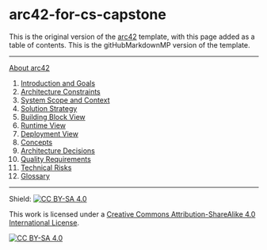 # arc42-for-cs-capstone

This is the original version of the [arc42](https://arc42.org/) template, with this page added as a table of contents. This is the gitHubMarkdownMP version of the template.

---

[About arc42](about-arc42.md)

1. [Introduction and Goals](01_introduction_and_goals.md)
1. [Architecture Constraints](02_architecture_constraints.md)
1. [System Scope and Context](03_system_scope_and_context.md)
1. [Solution Strategy](04_solution_strategy.md)
1. [Building Block View](05_building_block_view.md)
1. [Runtime View](06_runtime_view.md)
1. [Deployment View](07_deployment_view.md)
1. [Concepts](08_concepts.md)
1. [Architecture Decisions](09_architecture_decisions.md)
1. [Quality Requirements](10_quality_requirements.md)
1. [Technical Risks](11_technical_risks.md)
1. [Glossary](12_glossary.md)

---

Shield: [![CC BY-SA 4.0][cc-by-sa-shield]][cc-by-sa]

This work is licensed under a
[Creative Commons Attribution-ShareAlike 4.0 International License][cc-by-sa].

[![CC BY-SA 4.0][cc-by-sa-image]][cc-by-sa]

[cc-by-sa]: http://creativecommons.org/licenses/by-sa/4.0/
[cc-by-sa-image]: https://licensebuttons.net/l/by-sa/4.0/88x31.png
[cc-by-sa-shield]: https://img.shields.io/badge/License-CC%20BY--SA%204.0-lightgrey.svg
